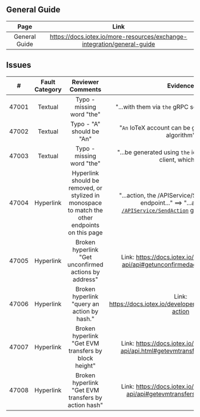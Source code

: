 
## General Guide
| Page        | Link           |
| :-------------: | :-------------:  | 
| General Guide  | https://docs.iotex.io/more-resources/exchange-integration/general-guide |


## Issues
| #   | Fault Category | Reviewer Comments | Evidence |
| :--: | :--: | :--: | :--: |
| 47001 | Textual | Typo - missing word "the" | "...with them via `the` gRPC service specified..."  |
| 47002 | Textual | Typo - "A" should be "An" | "`An` IoTeX account can be generated via this algorithm"  |
| 47003 | Textual | Typo - missing word "the" | "...be generated using `the` ioctl command line client, which..."  |
| 47004 | Hyperlink | Hyperlink should be removed, or stylized in monospace to match the other endpoints on this page | "...action, the /APIService/SendAction gRPC endpoint..." ==> "...action, the [`/APIService/SendAction`]() gRPC endpoint..." |
| 47005 | Hyperlink | Broken hyperlink "Get unconfirmed actions by address" | Link: https://docs.iotex.io/developer/core-api/api#getunconfirmedactionsbyaddress |
| 47006 | Hyperlink | Broken hyperlink "query an action by hash." | Link: https://docs.iotex.io/developer/ioctl/action#query-action |
| 47007 | Hyperlink | Broken hyperlink "Get EVM transfers by block height" | Link: https://docs.iotex.io/developer/core-api/api.html#getevmtransfersbyactionhash |
| 47008 | Hyperlink | Broken hyperlink "Get EVM transfers by action hash" | Link: https://docs.iotex.io/developer/core-api/api#getevmtransfersbyblockheight |
